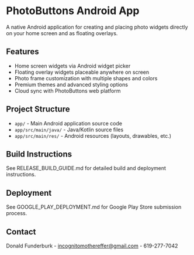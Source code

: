 # PhotoButtons Android App

A native Android application for creating and placing photo widgets directly on your home screen and as floating overlays.

## Features
- Home screen widgets via Android widget picker
- Floating overlay widgets placeable anywhere on screen
- Photo frame customization with multiple shapes and colors
- Premium themes and advanced styling options
- Cloud sync with PhotoButtons web platform

## Project Structure
- `app/` - Main Android application source code
- `app/src/main/java/` - Java/Kotlin source files
- `app/src/main/res/` - Android resources (layouts, drawables, etc.)

## Build Instructions
See RELEASE_BUILD_GUIDE.md for detailed build and deployment instructions.

## Deployment
See GOOGLE_PLAY_DEPLOYMENT.md for Google Play Store submission process.

## Contact
Donald Funderburk - incognitomothereffer@gmail.com - 619-277-7042
